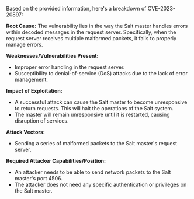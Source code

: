 Based on the provided information, here's a breakdown of CVE-2023-20897:

**Root Cause:**
The vulnerability lies in the way the Salt master handles errors within decoded messages in the request server. Specifically, when the request server receives multiple malformed packets, it fails to properly manage errors.

**Weaknesses/Vulnerabilities Present:**
- Improper error handling in the request server.
- Susceptibility to denial-of-service (DoS) attacks due to the lack of error management.

**Impact of Exploitation:**
- A successful attack can cause the Salt master to become unresponsive to return requests. This will halt the operations of the Salt system.
- The master will remain unresponsive until it is restarted, causing disruption of services.

**Attack Vectors:**
- Sending a series of malformed packets to the Salt master's request server.

**Required Attacker Capabilities/Position:**
- An attacker needs to be able to send network packets to the Salt master's port 4506.
- The attacker does not need any specific authentication or privileges on the Salt master.